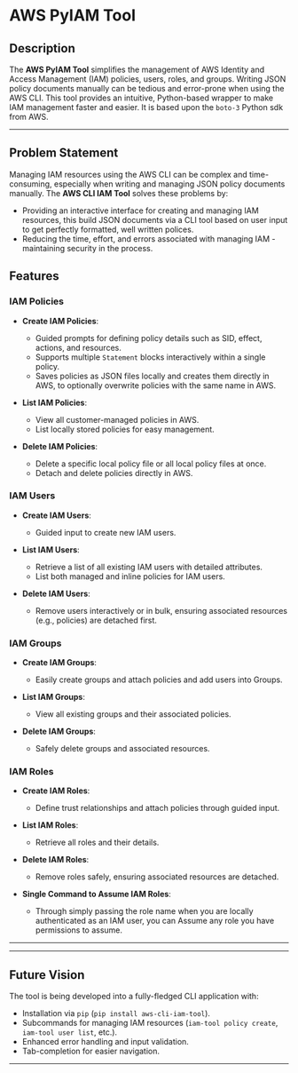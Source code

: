 # AWS PyIAM Tool

## Description
The **AWS PyIAM Tool** simplifies the management of AWS Identity and Access Management (IAM) policies, users, roles, and groups. Writing JSON policy documents manually can be tedious and error-prone when using the AWS CLI. This tool provides an intuitive, 
Python-based wrapper to make IAM management faster and easier. It is based upon the `boto-3` Python sdk from AWS. 

---

## Problem Statement
Managing IAM resources using the AWS CLI can be complex and time-consuming, especially when writing and managing JSON policy documents manually. The **AWS CLI IAM Tool** solves these problems by:
- Providing an interactive interface for creating and managing IAM resources, this build JSON documents via a CLI tool based on user input to get perfectly formatted, well written polices.
- Reducing the time, effort, and errors associated with managing IAM - maintaining security in the process.



## Features

### IAM Policies
- **Create IAM Policies**:
  - Guided prompts for defining policy details such as SID, effect, actions, and resources.
  - Supports multiple `Statement` blocks interactively within a single policy.
  - Saves policies as JSON files locally and creates them directly in AWS, to optionally overwrite policies with the same name in AWS.
  
- **List IAM Policies**:
  - View all customer-managed policies in AWS.
  - List locally stored policies for easy management.

- **Delete IAM Policies**:
  - Delete a specific local policy file or all local policy files at once.
  - Detach and delete policies directly in AWS.

### IAM Users
- **Create IAM Users**:
  - Guided input to create new IAM users.


- **List IAM Users**:
  - Retrieve a list of all existing IAM users with detailed attributes.
  - List both managed and inline policies for IAM users.

- **Delete IAM Users**:
  - Remove users interactively or in bulk, ensuring associated resources (e.g., policies) are detached first.

### IAM Groups
- **Create IAM Groups**:
  - Easily create groups and attach policies and add users into Groups.

- **List IAM Groups**:
  - View all existing groups and their associated policies.

- **Delete IAM Groups**:
  - Safely delete groups and associated resources.

### IAM Roles
- **Create IAM Roles**:
  - Define trust relationships and attach policies through guided input.

- **List IAM Roles**:
  - Retrieve all roles and their details.

- **Delete IAM Roles**:
  - Remove roles safely, ensuring associated resources are detached.

- **Single Command to Assume IAM Roles**:
  - Through simply passing the role name when you are locally authenticated as an IAM user, you can Assume any role you have permissions to assume. 
---


---

## Future Vision
The tool is being developed into a fully-fledged CLI application with:
- Installation via `pip` (`pip install aws-cli-iam-tool`).
- Subcommands for managing IAM resources (`iam-tool policy create`, `iam-tool user list`, etc.).
- Enhanced error handling and input validation.
- Tab-completion for easier navigation.

---




